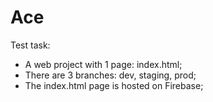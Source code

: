 # Ace
Test task:  
<ul>
  <li>A web project with 1 page: index.html;</li>
  <li>There are 3 branches: dev, staging, prod;</li> 
  <li>The index.html page is hosted on Firebase;</li>

</ul>
